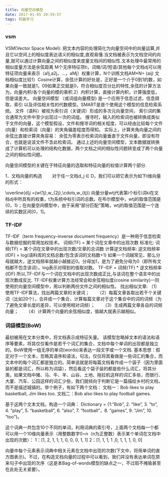 ```yaml
---
title: 向量空间模型
date: 2017-01-05 20:59:57
tags: 机器学习
---
```

### vsm
VSM(Vector Space Model):
把文本内容的处理简化为向量空间中的向量运算,并且它以空间上的相似度表达语义的相似度,直观易懂.当文档被表示为文档空间的向量,就可以通过计算向量之间的相似度来度量文档间的相似性.文本处理中最常用的相似度量方法是余弦距离<!--more-->
M个无序特征项ti，词根/词/短语/其他每个文档dj可以用特征项向量来表示（a1j,a2j，…，aMj）权重计算，N个训练文档AM*N= (aij) 文档相似度比较1）Cosine计算，余弦计算的好处是，正好是一个介于0到1的数，如果向量一致就是1，09如果正交就是0，符合相似度百分比的特性,余弦的计算方法为，向量内积/各个向量的模的乘积.2）内积计算，直接计算内积，计算强度低，但是误差大。
向量空间模型 （或词组向量模型) 是一个应用于信息过滤，信息撷取，索引 以及评估相关性的代数模型。SMART是首个使用这个模型的信息检索系统。
文件（语料）被视为索引词（关键词）形成的多次元向量空间， 索引词的集合通常为文件中至少出现过一次的词组。
搜寻时，输入的检索词也被转换成类似于文件的向量，这个模型假设，文件和搜寻词的相关程度，可以经由比较每个文件(向量）和检索词（向量）的夹角偏差程度而得知。
实际上，计算夹角向量之间的余弦比直接计算夹角容易：
余弦为零表示检索词向量垂直于文件向量，即没有符合，也就是说该文件不含此检索词。
通过上述的向量空间模型，文本数据就转换成了计算机可以处理的结构化数据，两个文档之间的相似性问题转变成了两个向量之间的相似性问题。

向量空间模型的关键在于特征向量的选取和特征向量的权值计算两个部分.

1．文档向量的构造
　　对于任一文档d_j ∈ D，我们可以把它表示为如下t维向量的形式：

\overline{d}_j =(w_{1j},w_{2j},\cdots,w_{tj})
  向量分量wtj代表第i个标引词ki在文档dj中所具有的权重，t为系统中标引词的总数。在布尔模型中，wtj的取值范围是{0，1}；在向量空间模型中，由于采用“部分匹配”策略，wtj的取值范围是一个连续的实数区间[0，1]。

### TF-IDF
TF-IDF（term frequency–inverse document frequency）是一种用于信息检索与数据挖掘的常用加权技术。
    词频(TF) = 某个词在文章中的出现次数
标准化:
    词频(TF) = 某个词在文章中的出现次数/文章的总词数
计算逆文档频率:
    逆文档频率(IDF) = log(语料库的文档总数/包含该词的文档数+1)
如果一个词越常见，那么分母就越大，逆文档频率就越小越接近0。分母加1，是为了避免分母为0（即所有文档都不包含该词）。log表示对得到的值取对数。
    TF-IDF = 词频(TF) * 逆文档频率(IDF)
所以,TF-IDF与一个词在文档中的出现次数成正比,与该词在整个语言中的出现次数成反比.
TF-IDF权重计算方法经常会和余弦相似度(cosine similarity)一同使用於向量空间模型中，用以判断两份文件之间的相似性。
找出相似文章:
    （1）使用TF-IDF算法，找出两篇文章的关键词；
　　（2）每篇文章各取出若干个关键词（比如20个），合并成一个集合，计算每篇文章对于这个集合中的词的词频（为了避免文章长度的差异，可以使用相对词频）；
　　（3）生成两篇文章各自的词频向量；
　　（4）计算两个向量的余弦相似度，值越大就表示越相似。
### 词袋模型(BoW)
最初被用在文本分类中，将文档表示成特征矢量。
该模型忽略掉文本的语法和语序等要素，将其仅仅看作是若干个词汇的集合，文档中每个单词的出现都是独立的。BoW使用一组无序的单词(words)来表达一段文字或一个文档.
基本思想：假定对于一个文本，忽略其语序和语法，句法，仅仅将其看做是一些词汇的集合，而文本中的每个词汇都是独立的。简单说就是将每篇文档看作成一个袋子（因为里面装的都是词汇，所以称为词袋），然后看这个袋子装的都是些什么词汇，将其分类。如果文档中猪、马、牛、羊、山谷、土地、拖拉机这样的词汇多些，而银行、大厦、汽车、公园这样的词汇少些，我们就倾向于判断它是一篇描绘乡村的文档，而不是描述城镇的。举个例子，有如下两个文档：
文档一：Bob likes to play basketball, Jim likes too.
文档二：Bob also likes to play football games.

基于这两个文本文档，构造一个词典：
Dictionary = {1:”Bob”, 2. “like”, 3. “to”, 4. “play”, 5. “basketball”, 6. “also”, 7. “football”，8. “games”, 9. “Jim”, 10. “too”}。

这个词典一共包含10个不同的单词，利用词典的索引号，上面两个文档每一个都可以用一个10维向量表示（用整数数字0~n（n为正整数）表示某个单词在文档中出现的次数）：
1：[1, 2, 1, 1, 1, 0, 0, 0, 1, 1]
2：[1, 1, 1, 1 ,0, 1, 1, 1, 0, 0]

向量中每个元素表示词典中相关元素在文档中出现的次数(下文中，将用单词的直方图表示)。不过，在构造文档向量的过程中可以看到，我们并没有表达单词在原来句子中出现的次序（这是本Bag-of-words模型的缺点之一，不过瑕不掩瑜甚至在此处无关紧要）。
